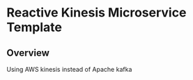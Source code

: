 Reactive Kinesis Microservice Template
===================

Overview
-------------

Using AWS kinesis instead of Apache kafka
